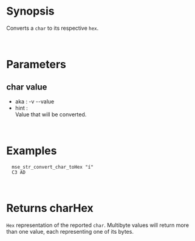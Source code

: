 # Synopsis

Converts a `char` to its respective `hex`.



&nbsp;

# Parameters

## char value

- aka       : -v --value
- hint      :  
  Value that will be converted.



&nbsp;

# Examples

``` shell
  mse_str_convert_char_toHex "í" 
  C3 AD
```



&nbsp;

# Returns charHex

`Hex` representation of the reported `char`.
Multibyte values will return more than one value, each representing one of its 
bytes.
